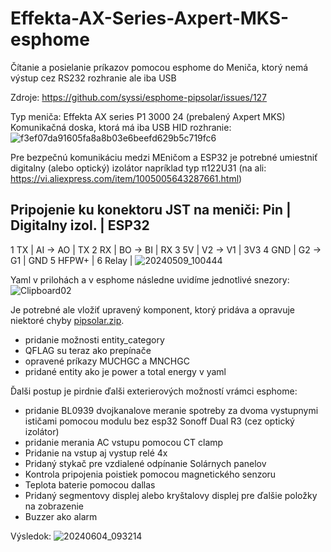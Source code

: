 # Effekta-AX-Series-Axpert-MKS-esphome
Čítanie a posielanie príkazov pomocou esphome do Meniča, ktorý nemá výstup cez RS232 rozhranie ale iba USB

Zdroje: https://github.com/syssi/esphome-pipsolar/issues/127

Typ meniča: Effekta AX series P1 3000 24 (prebalený Axpert MKS)
Komunikačná doska, ktorá má iba USB HID rozhranie:
![f3ef07da91605fa8a8b03e6beefd629b5c719fc6](https://github.com/tiimsvk/Effekta-AX-Series-Axpert-MKS-esphome/assets/52893640/5802d067-58f9-4b80-a4a9-df7841d17872)

Pre bezpečnú komunikáciu medzi MEničom a ESP32 je potrebné umiestniť digitalny (alebo optický) izolátor napríklad typ π122U31 (na ali: https://vi.aliexpress.com/item/1005005643287661.html)

Pripojenie ku konektoru JST na meniči:
Pin     | Digitalny izol. | ESP32
------------------------------
1 TX    | AI -> AO        | TX
2 RX    | BO -> BI        | RX
3 5V    | V2 -> V1        | 3V3
4 GND   | G2 -> G1        | GND
5 HFPW+ |
6 Relay |
![20240509_100444](https://github.com/tiimsvk/Effekta-AX-Series-Axpert-MKS-esphome/assets/52893640/58d1dd17-24be-4778-885c-c5e8146efe5d)


Yaml v prilohách a v esphome následne uvidíme jednotlivé snezory:
![Clipboard02](https://github.com/tiimsvk/Effekta-AX-Series-Axpert-MKS-esphome/assets/52893640/2c1ff83c-be19-49c9-927d-beba2932220b)

Je potrebné ale vložiť upravený komponent, ktorý pridáva a opravuje niektoré chyby [pipsolar.zip](https://github.com/user-attachments/files/15545178/pipsolar.zip).
- pridanie možnosti entity_category
- QFLAG su teraz ako prepínače
- opravené príkazy MUCHGC a MNCHGC
- pridané entity ako je power a total energy v yaml

Ďalši postup je pirdnie ďalši exterierových možností vrámci esphome:
- pridanie BL0939 dvojkanalove meranie spotreby za dvoma vystupnymi ističami pomocou modulu bez esp32 Sonoff Dual R3 (cez optický izolátor)
- pridanie merania AC vstupu pomocou CT clamp
- Pridanie na vstup aj vystup relé 4x
- Pridaný stykač pre vzdialené odpínanie Solárnych panelov
- Kontrola pripojenia poistiek pomocou magnetického senzoru
- Teplota baterie pomocou dallas
- Pridaný segmentovy displej alebo kryštalovy displej pre ďalšie položky na zobrazenie
- Buzzer ako alarm

Výsledok:
![20240604_093214](https://github.com/tiimsvk/Effekta-AX-Series-Axpert-MKS-esphome/assets/52893640/e139e28b-fbd2-4e1e-85a1-370ffba8630b)

